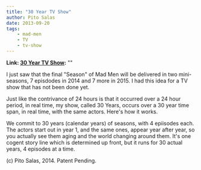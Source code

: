 ```yaml
---
title: "30 Year TV Show"
author: Pito Salas
date: 2013-09-20
tags:
    - mad-men
    - TV
    - tv-show
---
```


**Link: [30 Year TV Show](None):** ""



I just saw that the final "Season" of Mad Men will be delivered in two mini-
seasons, 7 episdodes in 2014 and 7 more in 2015. I had this idea for a TV show
that has not been done yet.

Just like the contrivance of 24 hours is that it occurred over a 24 hour
period, in real time, my show, called 30 Years, occurs over a 30 year time
span, in real time, with the same actors. Here's how it works.

We commit to 30 years (calendar years) of seasons, with 4 epiisodes each. The
actors start out in year 1, and the same ones, appear year after year, so you
actually see them aging and the world changing around them. It's one cogent
story line which is determined up front, but it runs for 30 actual years, 4
episodes at a time.

(c) Pito Salas, 2014. Patent Pending.


